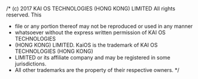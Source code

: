 /* (c) 2017 KAI OS TECHNOLOGIES (HONG KONG) LIMITED All rights reserved. This
 * file or any portion thereof may not be reproduced or used in any manner
 * whatsoever without the express written permission of KAI OS TECHNOLOGIES
 * (HONG KONG) LIMITED. KaiOS is the trademark of KAI OS TECHNOLOGIES (HONG KONG)
 * LIMITED or its affiliate company and may be registered in some jurisdictions.
 * All other trademarks are the property of their respective owners.
 */
